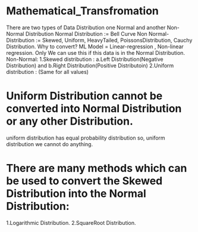 # Mathematical_Transfromation
There are two types of Data Distribution one Normal and another Non-Normal Distribution 
Normal Distribution := Bell Curve
Non Normal-Distribution := Skewed, Uniform, HeavyTailed, PoissonsDistribution, Cauchy Distribution.
Why to convert?
ML Model = Linear-regression , Non-linear regression. Only We can use this if this data is in the Normal Distribution.
Non-Normal:
1.Skewed distribution : a.Left Distribution(Negative Distribution) and b.Right Distribution(Positive Distributoin)
2.Uniform distribution : (Same for all values)

# Uniform Distribution cannot be converted into Normal Distribution or any other Distribution.
uniform distribution has equal probability distribution so, uniform distribution we cannot do anything.

# There are many methods which can be used to convert the Skewed Distribution into the Normal Distribution:
1.Logarithmic Distribution.
2.SquareRoot Distribution.
